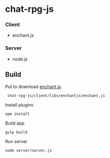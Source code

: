 # chat-rpg-js

### Client

* enchant.js

### Server

* node.js

## Build

Put to download [enchant.js](http://enchantjs.com/).

     chat-rpg-js/client/libs/enchantjs/enchant.js

Install plugins

    npm install

Build app

    gulp build

Run server

    node server/server.js